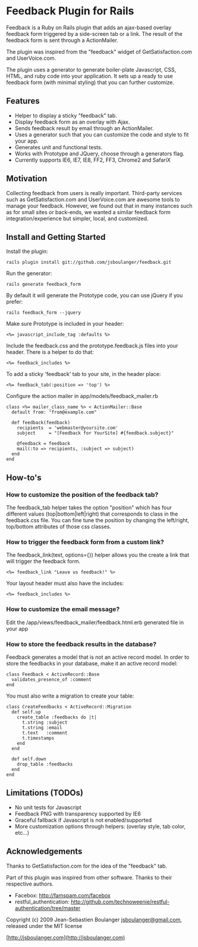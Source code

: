 Feedback Plugin for Rails
=========================

Feedback is a Ruby on Rails plugin that adds an ajax-based
overlay feedback form triggered by a side-screen tab or a link.
The result of the feedback form is sent through a ActionMailer.

The plugin was inspired from the "feedback" widget of
GetSatisfaction.com and UserVoice.com.

The plugin uses a generator to generate boiler-plate Javascript,
CSS, HTML, and ruby code into your application.
It sets up a ready to use feedback form (with minimal styling)
that you can further customize.

Features
--------

* Helper to display a sticky "feedback" tab.
* Display feedback form as an overlay with Ajax.
* Sends feedback result by email through an ActionMailer.
* Uses a generator such that you can customize the code and style to fit your app.
* Generates unit and functional tests.
* Works with Prototype and JQuery, choose through a generators flag.
* Currently supports IE6, IE7, IE8, FF2, FF3, Chrome2 and SafariX


Motivation
----------

Collecting feedback from users is really important. Third-party services
such as GetSatisfaction.com and UserVoice.com are awesome tools to manage your feedback.
However, we found out that in many instances such as for small sites or back-ends, we wanted
a similar feedback form integration/experience but simpler, local, and customized.


Install and Getting Started
---------------------------

Install the plugin:

    rails plugin install git://github.com/jsboulanger/feedback.git

Run the generator:

    rails generate feedback_form

By default it will generate the Prototype code, you can use jQuery if you prefer:

    rails feedback_form --jquery

Make sure Prototype is included in your header:

    <%= javascript_include_tag :defaults %>

Include the feedback.css and the prototype.feedback.js files into your header.
There is a helper to do that:

    <%= feedback_includes %>

To add a sticky 'feedback' tab to your site, in the header place:

    <%= feedback_tab(:position => 'top') %>

Configure the action mailer in app/models/feedback_mailer.rb

    class <%= mailer_class_name %> < ActionMailer::Base
      default from: "from@example.com"

      def feedback(feedback)
        recipients  = 'webmaster@yoursite.com'
        subject     = "[Feedback for YourSite] #{feedback.subject}"

        @feedback = feedback
        mail(:to => recipients, :subject => subject)
      end
    end


How-to's
--------

### How to customize the position of the feedback tab?

The feedback_tab helper takes the option "position" which has four different values (top|bottom|left|right)
that corresponds to class in the feedback.css file. You can fine tune the position by changing the left/right, top/bottom
attributes of those css classes.

### How to trigger the feedback form from a custom link?

The feedback_link(text, options={}) helper allows you the create a link that will trigger the feedback form.

    <%= feedback_link "Leave us feedback!" %>

Your layout header must also have the includes:

    <%= feedback_includes %>

### How to customize the email message?

Edit the /app/views/feedback_mailer/feedback.html.erb generated file in your app

### How to store the feedback results in the database?

Feedback generates a model that is not an active record model. In order to store the feedbacks in your database, make it
an active record model:

    class Feedback < ActiveRecord::Base
      validates_presence_of :comment
    end

You must also write a migration to create your table:

    class CreateFeedbacks < ActiveRecord::Migration
      def self.up
        create_table :feedbacks do |t|
          t.string :subject
          t.string :email
          t.text   :comment
          t.timestamps
        end
      end

      def self.down
        drop_table :feedbacks
      end
    end


Limitations (TODOs)
-------------------

* No unit tests for Javascript
* Feedback PNG with transparency supported by IE6
* Graceful fallback if Javascript is not enabled/supported
* More customization options through helpers: (overlay style, tab color, etc...)


Acknowledgements
----------------

Thanks to GetSatisfaction.com for the
idea of the "feedback" tab.

Part of this plugin was inspired from other software.
Thanks to their respective authors.
* Facebox: http://famspam.com/facebox
* restful_authentication: http://github.com/technoweenie/restful-authentication/tree/master


Copyright (c) 2009 Jean-Sebastien Boulanger <jsboulanger@gmail.com>, released under the MIT license

[http://jsboulanger.com](http://jsboulanger.com)

